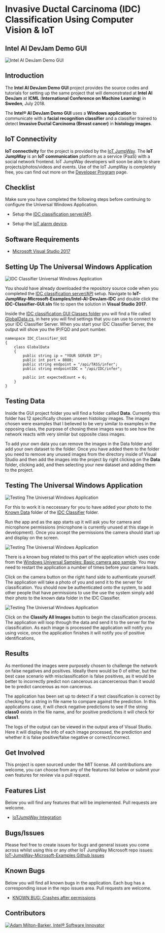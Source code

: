 # Invasive Ductal Carcinoma (IDC) Classification Using Computer Vision & IoT
## Intel AI DevJam Demo GUI

![Intel AI DevJam Demo GUI](../IDC-Classifier/images/IDC-Classification.jpg)

## Introduction

The **Intel AI DevJam Demo GUI** project provides the source codes and tutorials for setting up the same project that will demonstrated at **Intel AI DevJam** at **ICML** (**International Conference on Machine Learning**) in **Sweden**, July 2018.

The **Intel® AI DevJam Demo GUI** uses a **Windows application** to communicate with a **facial recognition classifier** and a classifier trained to detect **Invasive Ductal Carcinoma (Breast cancer)** in **histology images**.

## IoT Connectivity

**IoT connectivity** for the project is provided by the [IoT JumpWay](https://www.iotjumpway.tech "IoT JumpWay"). The **IoT JumpWay** is an **IoT communication** platform as a service (PaaS) with a social network frontend. IoT JumpWay developers will soon be able to share projects/photos/videos and events. Use of the IoT JumpWay is completely free, you can find out more on the [Developer Program](https://iot.techbubbletechnologies.com/developers/ "Developer Program") page.

## Checklist

Make sure you have completed the following steps before continuing to configure the Universal Windows Application. 

- Setup the [IDC classification server/API](https://github.com/iotJumpway/IoT-JumpWay-Microsoft-Examples/tree/master/Intel-AI-DevJam-IDC/IDC-Classifier "IDC classification server/API").

- Setup the [IoT alarm device](https://github.com/iotJumpway/IoT-JumpWay-Microsoft-Examples/tree/master/Intel-AI-DevJam-IDC/Dev-Kit-IoT-Alarm "IoT alarm device").

## Software Requirements

- [Microsoft Visual Studio 2017](https://www.visualstudio.com/downloads/ "Microsoft Visual Studio 2017")

## Setting Up The Universal Windows Application

![IDC Classifier Universal Windows Application](images/VS2017-Universal-Windows-App.jpg)

You should have already downloaded the repository source code when you completed the [IDC classification server/API](https://github.com/iotJumpway/IoT-JumpWay-Microsoft-Examples/tree/master/Intel-AI-DevJam-IDC/IDC-Classifier "IDC classification server/API") setup. Navigate to **IoT-JumpWay-Microsoft-Examples/Intel-AI-DevJam-IDC** and double click the **IDC-Classifier-GUI.sln** file to open the solution in **Visual Studio 2017**.

Inside the [IDC classification GUI Classes folder](https://github.com/iotJumpway/IoT-JumpWay-Microsoft-Examples/tree/master/Intel-AI-DevJam-IDC/IDC-Classifier-GUI/Classes "IDC classification GUI Classes folder") you will find a file called [GlobalData.cs](https://github.com/iotJumpway/IoT-JumpWay-Microsoft-Examples/tree/master/Intel-AI-DevJam-IDC/IDC-Classifier-GUI/Classes "GlobalData.cs"), in here you will find settings that you can use to connect to your IDC Classifier Server. When you start your IDC Classifier Server, the output will show you the IP/FQD and port number.

```
namespace IDC_Classifier_GUI
{
    class GlobalData
    {
        public string ip = "YOUR SERVER IP";
        public int port = 8080;
        public string endpoint = "/api/TASS/infer";
        public string endpointIDC = "/api/IDC/infer";

        public int expectedCount = 6;
    }
}
```

## Testing Data

Inside the GUI project folder you will find a folder callled **Data**. Currently this folder has 12 specifically chosen unseen histology images. The images chosen were examples that I believed to be very similar to examples in the opposing class, the purpose of chosing these images was to see how the network reacts with very similar but opposite class images.

To add your own data you can remove the images in the Data folder and add your own dataset to the folder. Once you have added them to the folder you need to remove any unused images from the directory inside of Visual Studio and then add the images into the project by right clicking on the **Data** folder, clicking add, and then selecting your new dataset and adding them to the project. 

## Testing The Universal Windows Application

![Testing The Universal Windows Application](images/permissions.jpg)

For this to work it is neccessary for you to have added your photo to the [Known Data](https://github.com/iotJumpway/IoT-JumpWay-Microsoft-Examples/tree/master/Intel-AI-DevJam-IDC/IDC-Classifier/data/known "Known Data") folder of the [IDC Classifier](https://github.com/iotJumpway/IoT-JumpWay-Microsoft-Examples/tree/master/Intel-AI-DevJam-IDC/IDC-Classifier "IDC Classifier") folder. 

Run the app and as the app starts up it will ask you for camera and microphone permissions (microphone is currently unused at this stage in development). Once you accept the permissions the camera should start up and display on the screen. 

![Testing The Universal Windows Application](images/camera-screen.jpg)

There is a known bug related to this part of the application which uses code from the [Windows Universal Samples: Basic camera app sample](https://github.com/Microsoft/Windows-universal-samples/tree/master/Samples/CameraStarterKit "Windows Universal Samples: Basic camera app sample"). You may need to restart the application a number of times before your camera loads. 

Click on the camera button on the right hand side to authenticate yourself. The application will take a photo of you and send it to the server for classification. You should now be authenticated onto the system, to add other people that have permissions to use the use the system simply add their photo to the known data folder in the IDC Classifier.

![Testing The Universal Windows Application](images/slides.jpg)

Click on the **Classify All Images** button to begin the classification process. The application will loop through the data and send it to the server for the classification. As each image is processed the application will notify you using voice, once the application finishes it will notify you of positive identifications, 

## Results

As mentioned the images were purposely chosen to challenge the network on false negatives and positives. Ideally there would be 0 of either, but the best case scenario with misclassification is false positives, as it would be better to incorrectly predict non cancerous as cancercerous than it would be to predict cancerous as non cancerous.

The application has been set up to detect if a test classification is correct by checking for a string in file name to compare against the prediction. In this applications case, it will check negative predictions to see if the string **class0** exists in the file name, and for positive predictions it will check for **class1**.

The logs of the output can be viewed in the output area of Visual Studio. Here it will display the info of each image processed, the prediction and whether it is false positive/false negative or correct/incorrect.

## Get Involved 
This project is open sourced under the MIT license. All contributions are welcome, you can choose from any of the features list below or submit your own features for review via a pull request. 

## Features List 
Below you will find any features that will be implemented. Pull requests are welcome.

- [IoTJumpWay Integration](https://www.iotjumpway.tech "IoTJumpWay Integration")

## Bugs/Issues

Please feel free to create issues for bugs and general issues you come across whilst using this or any other IoT JumpWay Microsoft repo issues: [IoT-JumpWay-Microsoft-Examples Github Issues](https://github.com/iotJumpway/IoT-JumpWay-Microsoft-Examples/issues "IoT-JumpWay-Microsoft-Examples Github Issues")

## Known Bugs
Below you will find all known bugs in the application. Each bug has a corresponding issue in the repo issues area. Pull requests are welcome.

- [KNOWN BUG: Crashes after permissions](https://github.com/iotJumpway/IoT-JumpWay-Microsoft-Examples/issues/1 "KNOWN BUG: Crashes after permissions")

## Contributors

[![Adam Milton-Barker, Intel® Software Innovator](../../images/Intel-Software-Innovator.jpg)](https://github.com/AdamMiltonBarker)


